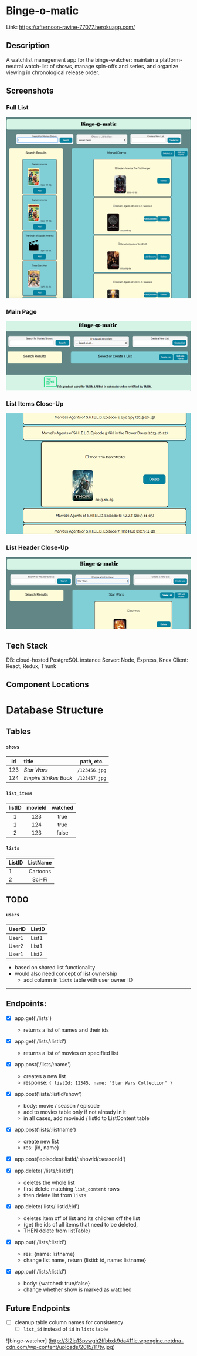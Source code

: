 # Binge-o-matic

Link: https://afternoon-ravine-77077.herokuapp.com/

## Description

A watchlist management app for the binge-watcher: maintain a platform-neutral watch-list of shows, manage spin-offs and series, and organize viewing in chronological release order.

## Screenshots

### Full List

![full page](/client/assets/full-page.png)

### Main Page

![main page](/client/assets/main.png)

### List Items Close-Up

![user list](/client/assets/user-list.png)

### List Header Close-Up

![user list header](/client/assets/user-list-top.png)

## Tech Stack
DB: cloud-hosted PostgreSQL instance
Server: Node, Express, Knex
Client: React, Redux, Thunk

## Component Locations


# Database Structure

## Tables
#### `shows`
 id  | title | path, etc.
:---:|:------|:----------:
123 | _Star Wars_ | `/123456.jpg`
124 | _Empire Strikes Back_ | `/123457.jpg`

#### `list_items`
listID | movieId | watched
:-----:| :-----: | :---:
1  | 123 | true
1  | 124 | true
2  | 123 | false

#### `lists`
ListID | ListName
-----|:-----:
1 | Cartoons
2 | Sci-Fi

## TODO

#### `users`
UserID | ListID
-----| ------
User1 | List1
User2 | List1
User1 | List2

- based on shared list functionality
- would also need concept of list ownership
  - add column in `lists` table with user owner ID

---

## Endpoints:

- [x] app.get('/lists')
  - returns a list of names and their ids

- [x] app.get('/lists/:listId')
  - returns a list of movies on specified list

- [x] app.post('/lists/:name')
  - creates a new list
  - response: `{ listId: 12345, name: "Star Wars Collection" }`

- [x] app.post('lists/:listId/show')
  - body: movie / season / episode
  - add to movies table only if not already in it
  - in all cases, add movie.id / listId to ListContent table

- [x] app.post('lists/:listname')
  - create new list
  - res: {id, name}

- [x] app.post('episodes/:listId/:showId/:seasonId')

- [x] app.delete('/lists/:listId')
  - deletes the whole list
  - first delete matching `list_content` rows
  - then delete list from `lists`

- [x] app.delete('lists/:listId/:id')
  - deletes item off of list and its children off the list
  - (get the ids of all items that need to be deleted,
  - THEN delete from listTable)

- [x] app.put('/lists/:listId')
  - res: {name: listname}
  - change list name, return {listid: id, name: listname}

- [x] app.put('/lists/:listId')
  - body: {watched: true/false}
  - change whether show is marked as watched

## Future Endpoints
- [ ] cleanup table column names for consistency
  - [ ] `list_id` instead of `id` in `lists` table

![binge-watcher]
(http://3i2lq13pvwgh2ffbbxk9da411le.wpengine.netdna-cdn.com/wp-content/uploads/2015/11/tv.jpg)

